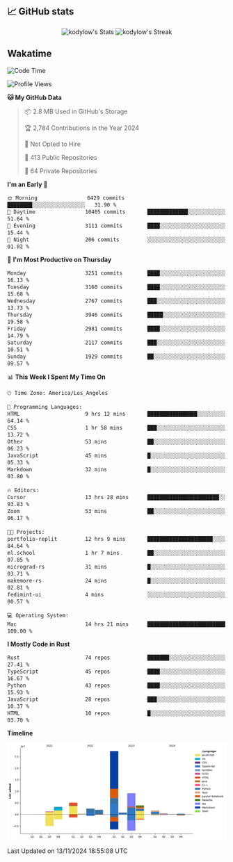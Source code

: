 ## 📈 GitHub stats
<!--START_SECTION:github-->
<div class="badges-githubstats">
  <p align="center">
    <img src="https://github-readme-stats.vercel.app/api?username=kodylow&theme=tokyonight&show_icons=true&hide_border=true&count_private=true" alt="kodylow's Stats" height="165">
    <img src="https://github-readme-streak-stats.herokuapp.com/?user=kodylow&theme=tokyonight&hide_border=true" alt="kodylow's Streak" height="165">
  </p>
</div>
<!--END_SECTION:github-->

## Wakatime 
<!--START_SECTION:waka-->
![Code Time](http://img.shields.io/badge/Code%20Time-1%2C258%20hrs%2017%20mins-blue)

![Profile Views](http://img.shields.io/badge/Profile%20Views-8-blue)

**🐱 My GitHub Data** 

> 📦 2.8 MB Used in GitHub's Storage 
 > 
> 🏆 2,784 Contributions in the Year 2024
 > 
> 🚫 Not Opted to Hire
 > 
> 📜 413 Public Repositories 
 > 
> 🔑 64 Private Repositories 
 > 
**I'm an Early 🐤** 

```text
🌞 Morning                6429 commits        ████████░░░░░░░░░░░░░░░░░   31.90 % 
🌆 Daytime                10405 commits       █████████████░░░░░░░░░░░░   51.64 % 
🌃 Evening                3111 commits        ████░░░░░░░░░░░░░░░░░░░░░   15.44 % 
🌙 Night                  206 commits         ░░░░░░░░░░░░░░░░░░░░░░░░░   01.02 % 
```
📅 **I'm Most Productive on Thursday** 

```text
Monday                   3251 commits        ████░░░░░░░░░░░░░░░░░░░░░   16.13 % 
Tuesday                  3160 commits        ████░░░░░░░░░░░░░░░░░░░░░   15.68 % 
Wednesday                2767 commits        ███░░░░░░░░░░░░░░░░░░░░░░   13.73 % 
Thursday                 3946 commits        █████░░░░░░░░░░░░░░░░░░░░   19.58 % 
Friday                   2981 commits        ████░░░░░░░░░░░░░░░░░░░░░   14.79 % 
Saturday                 2117 commits        ███░░░░░░░░░░░░░░░░░░░░░░   10.51 % 
Sunday                   1929 commits        ██░░░░░░░░░░░░░░░░░░░░░░░   09.57 % 
```


📊 **This Week I Spent My Time On** 

```text
🕑︎ Time Zone: America/Los_Angeles

💬 Programming Languages: 
HTML                     9 hrs 12 mins       ████████████████░░░░░░░░░   64.14 % 
CSS                      1 hr 58 mins        ███░░░░░░░░░░░░░░░░░░░░░░   13.72 % 
Other                    53 mins             ██░░░░░░░░░░░░░░░░░░░░░░░   06.23 % 
JavaScript               45 mins             █░░░░░░░░░░░░░░░░░░░░░░░░   05.33 % 
Markdown                 32 mins             █░░░░░░░░░░░░░░░░░░░░░░░░   03.80 % 

🔥 Editors: 
Cursor                   13 hrs 28 mins      ███████████████████████░░   93.83 % 
Zoom                     53 mins             ██░░░░░░░░░░░░░░░░░░░░░░░   06.17 % 

🐱‍💻 Projects: 
portfolio-replit         12 hrs 9 mins       █████████████████████░░░░   84.64 % 
ml.school                1 hr 7 mins         ██░░░░░░░░░░░░░░░░░░░░░░░   07.85 % 
micrograd-rs             31 mins             █░░░░░░░░░░░░░░░░░░░░░░░░   03.71 % 
makemore-rs              24 mins             █░░░░░░░░░░░░░░░░░░░░░░░░   02.81 % 
fedimint-ui              4 mins              ░░░░░░░░░░░░░░░░░░░░░░░░░   00.57 % 

💻 Operating System: 
Mac                      14 hrs 21 mins      █████████████████████████   100.00 % 
```

**I Mostly Code in Rust** 

```text
Rust                     74 repos            ███████░░░░░░░░░░░░░░░░░░   27.41 % 
TypeScript               45 repos            ████░░░░░░░░░░░░░░░░░░░░░   16.67 % 
Python                   43 repos            ████░░░░░░░░░░░░░░░░░░░░░   15.93 % 
JavaScript               28 repos            ███░░░░░░░░░░░░░░░░░░░░░░   10.37 % 
HTML                     10 repos            █░░░░░░░░░░░░░░░░░░░░░░░░   03.70 % 
```



**Timeline**

![Lines of Code chart](https://raw.githubusercontent.com/Kodylow/Kodylow/master/assets/bar_graph.png)


 Last Updated on 13/11/2024 18:55:08 UTC
<!--END_SECTION:waka-->
